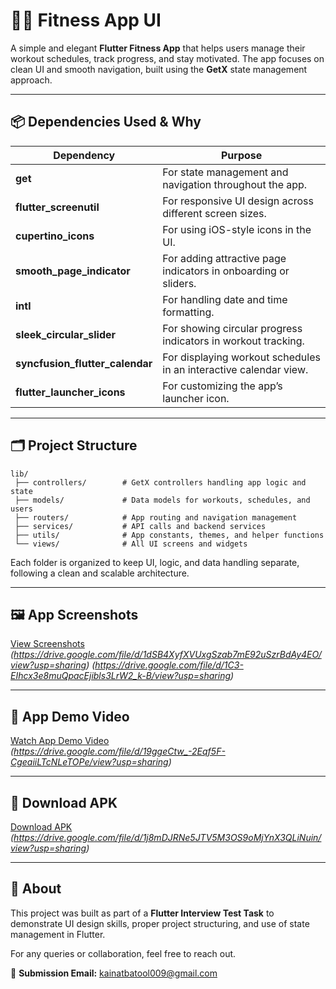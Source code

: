 # 🏋️‍♀️ Fitness App UI

A simple and elegant **Flutter Fitness App** that helps users manage their workout schedules, track progress, and stay motivated. The app focuses on clean UI and smooth navigation, built using the **GetX** state management approach.

---

## 📦 Dependencies Used & Why

| Dependency | Purpose |
|-------------|----------|
| **get** | For state management and navigation throughout the app. |
| **flutter_screenutil** | For responsive UI design across different screen sizes. |
| **cupertino_icons** | For using iOS-style icons in the UI. |
| **smooth_page_indicator** | For adding attractive page indicators in onboarding or sliders. |
| **intl** | For handling date and time formatting. |
| **sleek_circular_slider** | For showing circular progress indicators in workout tracking. |
| **syncfusion_flutter_calendar** | For displaying workout schedules in an interactive calendar view. |
| **flutter_launcher_icons** | For customizing the app’s launcher icon. |

---

## 🗂️ Project Structure

```
lib/
 ├── controllers/        # GetX controllers handling app logic and state
 ├── models/             # Data models for workouts, schedules, and users
 ├── routers/            # App routing and navigation management
 ├── services/           # API calls and backend services
 ├── utils/              # App constants, themes, and helper functions
 └── views/              # All UI screens and widgets
```

Each folder is organized to keep UI, logic, and data handling separate, following a clean and scalable architecture.

---

## 🖼️ App Screenshots

[View Screenshots](#)  
*(https://drive.google.com/file/d/1dSB4XyfXVUxgSzab7mE92uSzrBdAy4EO/view?usp=sharing)*
*(https://drive.google.com/file/d/1C3-EIhcx3e8muQpacEjibls3LrW2_k-B/view?usp=sharing)*

---

## 🎥 App Demo Video

[Watch App Demo Video](#)  
*(https://drive.google.com/file/d/19ggeCtw_-2Eqf5F-CgeaiiLTcNLeTOPe/view?usp=sharing)*

---

## 📱 Download APK

[Download APK](#)  
*(https://drive.google.com/file/d/1j8mDJRNe5JTV5M3OS9oMjYnX3QLiNuin/view?usp=sharing)*

---

## 🧾 About

This project was built as part of a **Flutter Interview Test Task** to demonstrate UI design skills, proper project structuring, and use of state management in Flutter.

For any queries or collaboration, feel free to reach out.

📩 **Submission Email:** kainatbatool009@gmail.com
